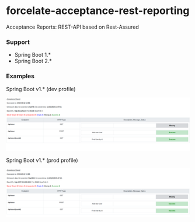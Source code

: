 # forcelate-acceptance-rest-reporting
Acceptance Reports: REST-API based on Rest-Assured

### Support
* Spring Boot 1.*
* Spring Boot 2.*

### Examples

Spring Boot v1.* (dev profile)

<p align="center">
	<img src="https://raw.githubusercontent.com/forcelate/forcelate-acceptance-rest-reporting/master/imgs/v1-dev.png" alt=""/>
</p>

Spring Boot v1.* (prod profile)

<p align="center">
	<img src="https://raw.githubusercontent.com/forcelate/forcelate-acceptance-rest-reporting/master/imgs/v1-prod.png" alt=""/>
</p>
